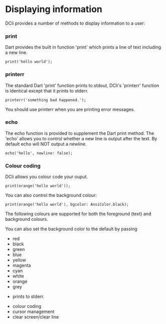 # Displaying information

DCli provides a number of methods to display information to a user:

### print

Dart provides the built in function 'print' which prints a line of text including a new line.

```text
print('hello world');
```

### printerr 

The standard Dart 'print' function prints to stdout, DCli's 'printerr' function is identical except that it prints to stderr.

```text
printerr('something bad happened.');
```

You should use printerr when you are printing error messages.

### echo

The echo function is provided to supplement the Dart print method. The 'echo' allows you to control whether a new line is output after the text. By default echo will NOT output a newline.

```text
echo('hello', newline: false);
```

### Colour coding

DCli allows you colour code your ouput.

```text
print(orange('hello world'));
```

You can also control the background colour:

```text
print(orange('hello world'), bgcolor: AnsiColor.black);
```

The following colours are supported for both the foreground \(text\) and background colours.

You can also set the background color to the default by passing 

* red
* black
* green
* blue
* yellow
* magenta
* cyan
* white
* orange
* grey

- prints to stderr.

* colour coding
* cursor management
* clear screen/clear line

